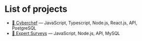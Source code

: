 # List of projects

- [🔪 Cyberchef](https://github.com/readme-experts/cyberchef) — JavaScript, Typescript, Node.js, React.js, API, PostgreSQL
- [🧾 Expert Surveys](https://github.com/MrPaschenko/expert-surveys) — JavaScript, Node.js, API, MySQL
